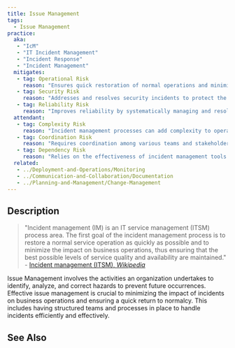 ```yaml
---
title: Issue Management
tags: 
  - Issue Management
practice:
  aka: 
   - "IcM"
   - "IT Incident Management"
   - "Incident Response"
   - "Incident Management"
  mitigates:
   - tag: Operational Risk
     reason: "Ensures quick restoration of normal operations and minimizes business impact."
   - tag: Security Risk
     reason: "Addresses and resolves security incidents to protect the organization."
   - tag: Reliability Risk
     reason: "Improves reliability by systematically managing and resolving incidents."
  attendant:
   - tag: Complexity Risk
     reason: "Incident management processes can add complexity to operations."
   - tag: Coordination Risk
     reason: "Requires coordination among various teams and stakeholders."
   - tag: Dependency Risk
     reason: "Relies on the effectiveness of incident management tools and procedures."
  related:
   - ../Deployment-and-Operations/Monitoring
   - ../Communication-and-Collaboration/Documentation
   - ../Planning-and-Management/Change-Management
---
```


<PracticeIntro details={frontMatter.practice} /> 

## Description

> "Incident management (IM) is an IT service management (ITSM) process area. The first goal of the incident management process is to restore a normal service operation as quickly as possible and to minimize the impact on business operations, thus ensuring that the best possible levels of service quality and availability are maintained." - [Incident management (ITSM), _Wikipedia_](https://en.wikipedia.org/wiki/Incident_management_(ITSM))

Issue Management involves the activities an organization undertakes to identify, analyze, and correct hazards to prevent future occurrences. Effective issue management is crucial to minimizing the impact of incidents on business operations and ensuring a quick return to normalcy. This includes having structured teams and processes in place to handle incidents efficiently and effectively.

## See Also

<TagList tag="Issue Management" />
